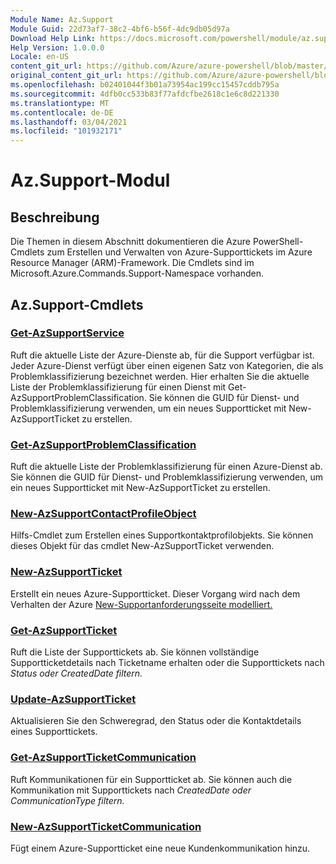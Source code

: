 ```yaml
---
Module Name: Az.Support
Module Guid: 22d73af7-38c2-4bf6-b56f-4dc9db05d97a
Download Help Link: https://docs.microsoft.com/powershell/module/az.support
Help Version: 1.0.0.0
Locale: en-US
content_git_url: https://github.com/Azure/azure-powershell/blob/master/src/Support/Support/help/Az.Support.md
original_content_git_url: https://github.com/Azure/azure-powershell/blob/master/src/Support/Support/help/Az.Support.md
ms.openlocfilehash: b02401044f3b01a73954ac199cc15457cddb795a
ms.sourcegitcommit: 4dfb0cc533b83f77afdcfbe2618c1e6c8d221330
ms.translationtype: MT
ms.contentlocale: de-DE
ms.lasthandoff: 03/04/2021
ms.locfileid: "101932171"
---
```

# Az.Support-Modul
## Beschreibung
Die Themen in diesem Abschnitt dokumentieren die Azure PowerShell-Cmdlets zum Erstellen und Verwalten von Azure-Supporttickets im Azure Resource Manager (ARM)-Framework. Die Cmdlets sind im Microsoft.Azure.Commands.Support-Namespace vorhanden.

## Az.Support-Cmdlets
### [Get-AzSupportService](Get-AzSupportService.md)
Ruft die aktuelle Liste der Azure-Dienste ab, für die Support verfügbar ist. Jeder Azure-Dienst verfügt über einen eigenen Satz von Kategorien, die als Problemklassifizierung bezeichnet werden. Hier erhalten Sie die aktuelle Liste der Problemklassifizierung für einen Dienst mit Get-AzSupportProblemClassification. Sie können die GUID für Dienst- und Problemklassifizierung verwenden, um ein neues Supportticket mit New-AzSupportTicket zu erstellen.

### [Get-AzSupportProblemClassification](Get-AzSupportProblemClassification.md)
Ruft die aktuelle Liste der Problemklassifizierung für einen Azure-Dienst ab. Sie können die GUID für Dienst- und Problemklassifizierung verwenden, um ein neues Supportticket mit New-AzSupportTicket zu erstellen. 

### [New-AzSupportContactProfileObject](New-AzSupportContactProfileObject.md)
Hilfs-Cmdlet zum Erstellen eines Supportkontaktprofilobjekts. Sie können dieses Objekt für das cmdlet New-AzSupportTicket verwenden.

### [New-AzSupportTicket](New-AzSupportTicket.md)
Erstellt ein neues Azure-Supportticket. Dieser Vorgang wird nach dem Verhalten der Azure [New-Supportanforderungsseite modelliert.](https://portal.azure.com/#blade/Microsoft_Azure_Support/HelpAndSupportBlade/overview)

### [Get-AzSupportTicket](Get-AzSupportTicket.md)
Ruft die Liste der Supporttickets ab. Sie können vollständige Supportticketdetails nach Ticketname erhalten oder die Supporttickets nach *Status oder* *CreatedDate filtern.*

### [Update-AzSupportTicket](Update-AzSupportTicket.md)
Aktualisieren Sie den Schweregrad, den Status oder die Kontaktdetails eines Supporttickets.

### [Get-AzSupportTicketCommunication](Get-AzSupportTicketCommunication.md)
Ruft Kommunikationen für ein Supportticket ab. Sie können auch die Kommunikation mit Supporttickets nach *CreatedDate oder* *CommunicationType filtern.* 

### [New-AzSupportTicketCommunication](New-AzSupportTicketCommunication.md)
Fügt einem Azure-Supportticket eine neue Kundenkommunikation hinzu. 



